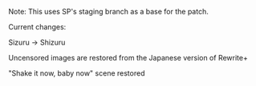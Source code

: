 Note: This uses SP's staging branch as a base for the patch.

Current changes:

Sizuru -> Shizuru

Uncensored images are restored from the Japanese version of Rewrite+

"Shake it now, baby now" scene restored

